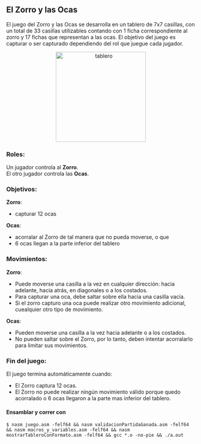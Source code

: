 ## El Zorro y las Ocas

El juego del Zorro y las Ocas se desarrolla en un tablero de 7x7 casillas, con un total de 33 casillas utilizables contando con 1 ficha correspondiente al zorro y 17 fichas que representan a las ocas. 
El objetivo del juego es capturar o ser capturado dependiendo del rol que juegue cada jugador. <br>

<p align="center">
  <img src="https://github.com/cpiccin/Tp-Orga---El-Zorro-y-las-Ocas/assets/103950114/5cb960cd-5505-40bf-b75c-63b9ffce775e" alt="tablero" style="display: block; margin-left: auto; margin-right: auto; width: 240px;" />
</p>

### Roles:
Un jugador controla al **Zorro**. <br>
El otro jugador controla las **Ocas**. <br>

### Objetivos:

**Zorro**: 
- capturar 12 ocas 

**Ocas**:
- acorralar al Zorro de tal manera que no pueda moverse, o que
- 6 ocas llegan a la parte inferior del tablero

### Movimientos:

**Zorro**: 
- Puede moverse una casilla a la vez en cualquier dirección: hacia adelante, hacia atrás, en diagonales o a los costados.
- Para capturar una oca, debe saltar sobre ella hacia una casilla vacía.
- Si el zorro capturo una oca puede realizar otro movimiento adicional, cuealquier otro tipo de movimiento.

**Ocas**:
- Pueden moverse una casilla a la vez hacia adelante o a los costados.
- No pueden saltar sobre el Zorro, por lo tanto, deben intentar acorralarlo para limitar sus movimientos.

### Fin del juego:

El juego termina automáticamente cuando:
- El Zorro captura 12 ocas.
- El Zorro no puede realizar ningún movimiento válido porque quedo acorralado o 6 ocas llegaron a la parte mas inferior del tablero.



#### Ensamblar y correr con 
```$ nasm juego.asm -felf64 && nasm validacionPartidaGanada.asm -felf64 && nasm macros_y_variables.asm -felf64 && nasm mostrarTableroConFormato.asm -felf64 && gcc *.o -no-pie && ./a.out```
